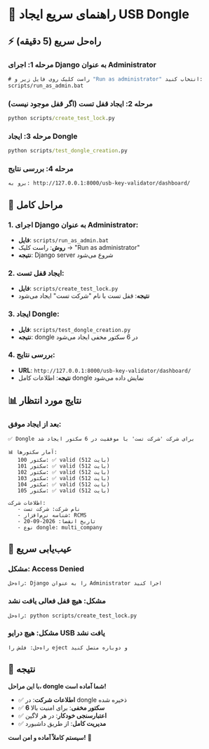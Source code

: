 # 🚀 راهنمای سریع ایجاد USB Dongle

## ⚡ راه‌حل سریع (5 دقیقه)

### **مرحله 1: اجرای Django به عنوان Administrator**
```cmd
# راست کلیک روی فایل زیر و "Run as administrator" انتخاب کنید:
scripts/run_as_admin.bat
```

### **مرحله 2: ایجاد قفل تست (اگر قفل موجود نیست)**
```cmd
python scripts/create_test_lock.py
```

### **مرحله 3: ایجاد Dongle**
```cmd
python scripts/test_dongle_creation.py
```

### **مرحله 4: بررسی نتایج**
```
برو به: http://127.0.0.1:8000/usb-key-validator/dashboard/
```

## 🎯 مراحل کامل

### **1. اجرای Django به عنوان Administrator**:
- **فایل**: `scripts/run_as_admin.bat`
- **روش**: راست کلیک → "Run as administrator"
- **نتیجه**: Django server شروع می‌شود

### **2. ایجاد قفل تست**:
- **فایل**: `scripts/create_test_lock.py`
- **نتیجه**: قفل تست با نام "شرکت تست" ایجاد می‌شود

### **3. ایجاد Dongle**:
- **فایل**: `scripts/test_dongle_creation.py`
- **نتیجه**: dongle در 6 سکتور مخفی ایجاد می‌شود

### **4. بررسی نتایج**:
- **URL**: `http://127.0.0.1:8000/usb-key-validator/dashboard/`
- **نتیجه**: اطلاعات کامل dongle نمایش داده می‌شود

## 📊 نتایج مورد انتظار

### **بعد از ایجاد موفق**:
```
✅ Dongle برای شرکت 'شرکت تست' با موفقیت در 6 سکتور ایجاد شد

📊 آمار سکتورها:
   سکتور 100: ✅ valid (512 بایت)
   سکتور 101: ✅ valid (512 بایت)
   سکتور 102: ✅ valid (512 بایت)
   سکتور 103: ✅ valid (512 بایت)
   سکتور 104: ✅ valid (512 بایت)
   سکتور 105: ✅ valid (512 بایت)

اطلاعات شرکت:
   - نام شرکت: شرکت تست
   - شناسه نرم‌افزار: RCMS
   - تاریخ انقضا: 2026-09-20
   - نوع dongle: multi_company
```

## 🔧 عیب‌یابی سریع

### **مشکل: Access Denied**
```
راه‌حل: Django را به عنوان Administrator اجرا کنید
```

### **مشکل: هیچ قفل فعالی یافت نشد**
```
راه‌حل: python scripts/create_test_lock.py
```

### **مشکل: هیچ درایو USB یافت نشد**
```
راه‌حل: فلش را eject و دوباره متصل کنید
```

## 🎉 نتیجه

**با این مراحل، dongle شما آماده است!**

- ✅ **اطلاعات شرکت**: در dongle ذخیره شده
- ✅ **6 سکتور مخفی**: برای امنیت بالا
- ✅ **اعتبارسنجی خودکار**: در هر لاگین
- ✅ **مدیریت کامل**: از طریق داشبورد

**سیستم کاملاً آماده و امن است!** 🚀
